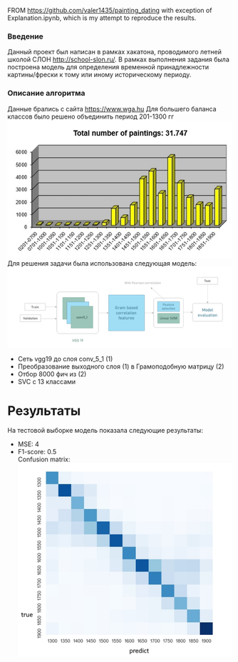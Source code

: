 FROM https://github.com/valer1435/painting_dating with exception of Explanation.ipynb, which is my attempt to reproduce the results.


### Введение
Данный проект был написан в рамках хакатона, проводимого летней школой СЛОН http://school-slon.ru/. В рамках выполнения задания была построена модель для определения временной принадлежности картины/фрески к тому или иному историческому периоду.


### Описание алгоритма
Данные брались с сайта
https://www.wga.hu
Для большего баланса классов было решено объединить период 201-1300 гг  
![](https://github.com/valer1435/painting_dating/blob/master/README/data.png)  
Для решения задачи была использована следующая модель:
![](https://github.com/valer1435/painting_dating/blob/master/README/model_architecture.png)  
- Сеть vgg19 до слоя conv_5_1 (1)
- Преобразование выходного слоя (1) в Грамоподобную матрицу (2)
- Отбор 8000 фич из (2)
- SVC c 13 классами


# Результаты

На тестовой выборке модель показала следующие результаты:
- MSE: 4  
- F1-score: 0.5  
Confusion matrix:
 ![](https://github.com/valer1435/painting_dating/blob/master/README/results.png)  
